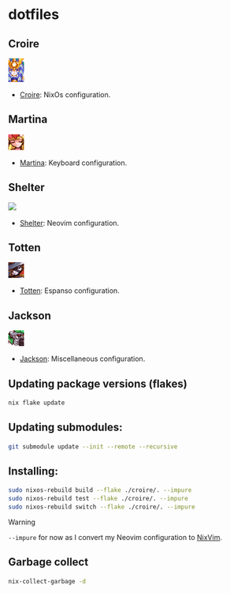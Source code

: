 # dotfiles

## Croire

<a href="https://github.com/saberzero1/croire/tree/main"><img src="https://github.com/saberzero1/croire/blob/main/Croire7.png"></a>

 - [Croire](https://github.com/saberzero1/croire/tree/main): NixOs configuration.

## Martina

<a href="https://github.com/saberzero1/martina/tree/master"><img src="https://github.com/saberzero1/martina/blob/master/Martina3.png"></a>

 - [Martina](https://github.com/saberzero1/martina/tree/master): Keyboard configuration.

## Shelter

<a href="https://github.com/saberzero1/shelter/tree/master"><img src="https://github.com/saberzero1/shelter/blob/master/Shelter3.png"></a>

 - [Shelter](https://github.com/saberzero1/shelter/tree/master): Neovim configuration.

## Totten

<a href="https://github.com/saberzero1/totten/tree/master"><img src="https://github.com/saberzero1/totten/blob/master/Totten3.png"></a>

 - [Totten](https://github.com/saberzero1/totten/tree/master): Espanso configuration.

## Jackson

<a href="https://github.com/saberzero1/jackson/tree/master"><img src="https://github.com/saberzero1/jackson/blob/master/Jackson3.png"></a>

 - [Jackson](https://github.com/saberzero1/jackson/tree/master): Miscellaneous configuration.

## Updating package versions (flakes)

```bash
nix flake update
```

## Updating submodules:

```bash
git submodule update --init --remote --recursive
```

## Installing:

```bash
sudo nixos-rebuild build --flake ./croire/. --impure
sudo nixos-rebuild test --flake ./croire/. --impure
sudo nixos-rebuild switch --flake ./croire/. --impure
```

 > [!WARNING]
 > `--impure` for now as I convert my Neovim configuration to [NixVim](https://github.com/nix-community/nixvim).

## Garbage collect

```bash
nix-collect-garbage -d
```

